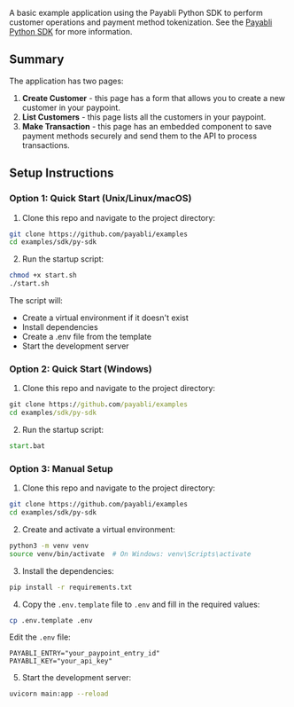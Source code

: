 A basic example application using the Payabli Python SDK to perform customer operations and payment method tokenization.
See the [Payabli Python SDK](https://github.com/payabli/sdk-python) for more information.

## Summary

The application has two pages:
1. **Create Customer** - this page has a form that allows you to create a new customer in your paypoint.
2. **List Customers** - this page lists all the customers in your paypoint.
3. **Make Transaction** - this page has an embedded component to save payment methods securely and send them to the API to process transactions.

## Setup Instructions

### Option 1: Quick Start (Unix/Linux/macOS)

1. Clone this repo and navigate to the project directory:

```bash
git clone https://github.com/payabli/examples
cd examples/sdk/py-sdk
```

2. Run the startup script:

```bash
chmod +x start.sh
./start.sh
```

The script will:
- Create a virtual environment if it doesn't exist
- Install dependencies
- Create a .env file from the template
- Start the development server

### Option 2: Quick Start (Windows)

1. Clone this repo and navigate to the project directory:

```cmd
git clone https://github.com/payabli/examples
cd examples/sdk/py-sdk
```

2. Run the startup script:

```cmd
start.bat
```

### Option 3: Manual Setup

1. Clone this repo and navigate to the project directory:

```bash
git clone https://github.com/payabli/examples
cd examples/sdk/py-sdk
```

2. Create and activate a virtual environment:

```bash
python3 -m venv venv
source venv/bin/activate  # On Windows: venv\Scripts\activate
```

3. Install the dependencies:

```bash
pip install -r requirements.txt
```

4. Copy the `.env.template` file to `.env` and fill in the required values:

```bash
cp .env.template .env
```

Edit the `.env` file:
```
PAYABLI_ENTRY="your_paypoint_entry_id"
PAYABLI_KEY="your_api_key"
```

5. Start the development server:

```bash
uvicorn main:app --reload
```
